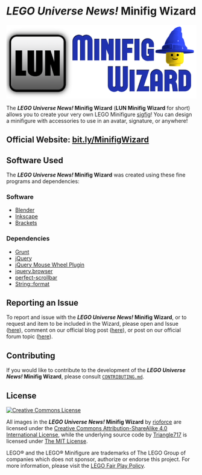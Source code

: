 # _LEGO Universe News!_ Minifig Wizard #

![LUN Minifig Wizard Logo](Logo/LUN-Minifig-Wizard-Small.png)

The **_LEGO Universe News!_ Minifig Wizard** (**LUN Minifig Wizard** for short) allows you to create your very own LEGO Minifigure [sigfig](http://www.brothers-brick.com/lego-glossary/#Sigfig)! You can design a minifigure with accessories to use in an avatar, signature, or anywhere!

## Official Website: [bit.ly/MinifigWizard](http://bit.ly/MinifigWizard) ##

## Software Used ##

The **_LEGO Universe News!_ Minifig Wizard** was created using these fine programs and dependencies:

### Software ###
* [Blender](http://www.blender.org/)
* [Inkscape](http://www.inkscape.org)
* [Brackets](http://brackets.io/)

### Dependencies ###
* [Grunt](http://gruntjs.com/)
* [jQuery](https://jquery.com/)
* [jQuery Mouse Wheel Plugin](https://github.com/brandonaaron/jquery-mousewheel/)
* [jquery.browser](https://github.com/gabceb/jquery-browser-plugin/)
* [perfect-scrollbar](https://github.com/noraesae/perfect-scrollbar/)
* [String::format](https://github.com/davidchambers/string-format/)

## Reporting an Issue ##

To report and issue with the **_LEGO Universe News!_ Minifig Wizard**, or to request and item to be included in the Wizard, please open and Issue ([here](https://github.com/LEGOUniverseNews/LUN-Minifig-Wizard/issues)), comment on our official blog post ([here](http://legouniversenews.wordpress.com/2014/03/05/lun-minifig-wizard/)), or post on our official forum topic ([here](http://legouniversenews.forummotion.com/t1252p15-lun-minifig-wizard)).

## Contributing ##

If you would like to contribute to the development of the **_LEGO Universe News!_ Minifig Wizard**,
please consult [`CONTRIBUTING.md`](Developer/CONTRIBUTING.md).

## License ##

[![Creative Commons License](http://i.creativecommons.org/l/by-sa/4.0/88x31.png)](http://creativecommons.org/licenses/by-sa/4.0)

All images in the **_LEGO Universe News!_ Minifig Wizard** by [rioforce](http://rioforce.WordPress.com/) are licensed under the [Creative Commons Attribution-ShareAlike 4.0 International License](http://creativecommons.org/licenses/by-sa/4.0/),
while the underlying source code by [Triangle717](http://Triangle717.WordPress.com/) is licensed under [The MIT License](http://opensource.org/licenses/MIT).

LEGO&reg; and the LEGO&reg; Minifigure are trademarks of The LEGO Group of companies which does not sponsor, authorize or endorse this project. For more information, please visit the [LEGO Fair Play Policy](http://aboutus.lego.com/en-us/legal-notice/fair-play).
